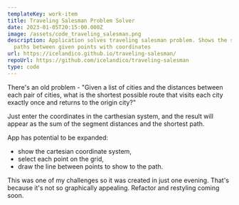 ```yaml
---
templateKey: work-item
title: Traveling Salesman Problem Solver
date: 2023-01-05T20:15:00.000Z
image: /assets/code_traveling_salesman.png
description: Application solves traveling salesman problem. Shows the shorter
  paths between given points with coordinates
url: https://icelandico.github.io/traveling-salesman/
repoUrl: https://github.com/icelandico/traveling-salesman
type: code
---
```

There's an old problem - "Given a list of cities and the distances between each pair of cities, what is the shortest possible route that visits each city exactly once and returns to the origin city?"

Just enter the coordinates in the carthesian system, and the result will appear as the sum of the segment distances and the shortest path.

App has potential to be expanded: 
- show the cartesian coordinate system,
- select each point on the grid,
- draw the line between points to show to the path.

This was one of my challenges so it was created in just one evening. That's because it's not so graphically appealing. 
Refactor and restyling coming soon.
